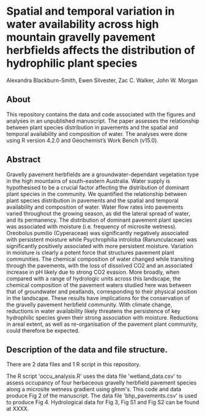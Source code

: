 # Spatial and temporal variation in water availability across high mountain gravelly pavement herbfields affects the distribution of hydrophilic plant species
Alexandra Blackburn-Smith, Ewen Silvester, Zac C. Walker, John W. Morgan 

## About
This repository contains the data and code associated with the figures and analyses in an unpublished manuscript. The paper assesses the relationship between plant species distribution in pavements and the spatial and temporal availability and composition of water. The analyses were done using R version 4.2.0 and Geochemist’s Work Bench (v15.0).

## Abstract
Gravelly pavement herbfields are a groundwater-dependant vegetation type in the high mountains of south-eastern Australia. Water supply is hypothesised to be a crucial factor affecting the distribution of dominant plant species in the community. We quantified the relationship between plant species distribution in pavements and the spatial and temporal availability and composition of water. Water flow rates into pavements varied throughout the growing season, as did the lateral spread of water, and its permanency. The distribution of dominant pavement plant species was associated with moisture (i.e. frequency of microsite wetness). Oreobolus pumilio (Cyperaceae) was significantly negatively associated with persistent moisture while Psychrophilia introloba (Ranunculaceae) was significantly positively associated with more persistent moisture. Variation in moisture is clearly a potent force that structures pavement plant communities. The chemical composition of water changed while transiting through the pavements, with the loss of dissolved CO2 and an associated increase in pH likely due to strong CO2 evasion. More broadly, when compared with a range of hydrologic units across this landscape, the chemical composition of the pavement waters studied here was between that of groundwater and peatlands, corresponding to their physical position in the landscape.  These results have implications for the conservation of the gravelly pavement herbfield community. With climate change, reductions in water availability likely threatens the persistence of key hydrophilic species given their strong association with moisture. Reductions in areal extent, as well as re-organisation of the pavement plant community, could therefore be expected.

## Description of the data and file structure.
There are 2 data files and 1 R script in this repository.

The R script 'occu_analysis.R' uses the data file 'wetland_data.csv' to assess occupancy of four herbaceous gravelly herbfield pavement species along a microsite wetness gradient using glmm's. This code and data produce Fig 2 of the manuscript. The data file 'bhp_pavements.csv' is used to produce Fig 4. Hydrological data for Fig 3, Fig S1 and Fig S2 can be found at XXXX.
